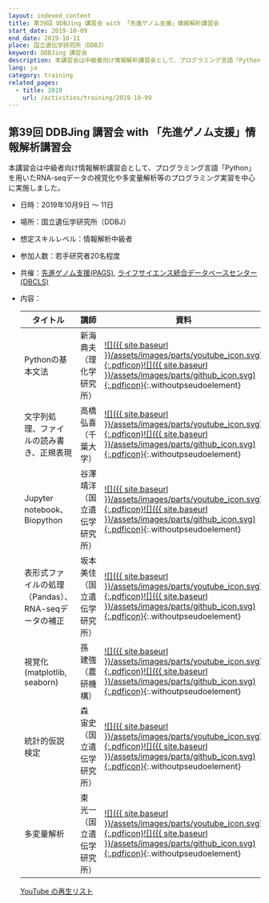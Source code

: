 ```yaml
---
layout: indexed_content
title: 第39回 DDBJing 講習会 with 「先進ゲノム支援」情報解析講習会
start_date: 2019-10-09
end_date: 2019-10-11
place: 国立遺伝学研究所（DDBJ）
keyword: DDBJing 講習会
description: 本講習会は中級者向け情報解析講習会として、プログラミング言語「Python」を用いたRNA-seqデータの視覚化や多変量解析等のプログラミング実習を中心に実施しました。
lang: ja
category: training
related_pages:
  - title: 2019
    url: /activities/training/2019-10-09
---
```


## 第39回 DDBJing 講習会 with 「先進ゲノム支援」情報解析講習会 <a name="39"></a>

本講習会は中級者向け情報解析講習会として、プログラミング言語「Python」を用いたRNA-seqデータの視覚化や多変量解析等のプログラミング実習を中心に実施しました。

-   日時：2019年10月9日 ～ 11日

-   場所：国立遺伝学研究所（DDBJ）

-   想定スキルレベル：情報解析中級者

-   参加人数：若手研究者20名程度

-   共催：[先進ゲノム支援(PAGS)](https://www.genome-sci.jp/),
    [ライフサイエンス統合データベースセンター(DBCLS)](http://dbcls.rois.ac.jp/)

-   内容：

    | タイトル | 講師 | 資料  |
    | ---- | ---- | ---- |
    | Pythonの基本文法 | 新海 典夫（理化学研究所） | [![]({{ site.baseurl }}/assets/images/parts/youtube_icon.svg){:.pdficon}](https://youtu.be/VjZIQuWXPu8)[![]({{ site.baseurl }}/assets/images/parts/github_icon.svg){:.pdficon}](https://github.com/genome-sci/pags_workshop_2019/tree/master/1-1){:.withoutpseudoelement} |
    | 文字列処理、ファイルの読み書き、正規表現 | 高橋 弘喜（千葉大学） | [![]({{ site.baseurl }}/assets/images/parts/youtube_icon.svg){:.pdficon}](https://youtu.be/Fo6-hlWgNPQ)[![]({{ site.baseurl }}/assets/images/parts/github_icon.svg){:.pdficon}](https://github.com/genome-sci/pags_workshop_2019/tree/master/1-2){:.withoutpseudoelement} |
    | Jupyter notebook、Biopython | 谷澤 靖洋（国立遺伝学研究所） | [![]({{ site.baseurl }}/assets/images/parts/youtube_icon.svg){:.pdficon}](https://youtu.be/hNPgSvish-M)[![]({{ site.baseurl }}/assets/images/parts/github_icon.svg){:.pdficon}](https://github.com/genome-sci/pags_workshop_2019/tree/master/1-3){:.withoutpseudoelement} |
    | 表形式ファイルの処理（Pandas）、RNA-seqデータの補正 | 坂本 美佳（国立遺伝学研究所） | [![]({{ site.baseurl }}/assets/images/parts/youtube_icon.svg){:.pdficon}](https://youtu.be/8vagAzpkdeE)[![]({{ site.baseurl }}/assets/images/parts/github_icon.svg){:.pdficon}](https://github.com/genome-sci/pags_workshop_2019/tree/master/2-1){:.withoutpseudoelement} |
    | 視覚化 (matplotlib, seaborn) | 孫 建強（農研機構） | [![]({{ site.baseurl }}/assets/images/parts/youtube_icon.svg){:.pdficon}](https://youtu.be/oLrwQ9Fb6FI)[![]({{ site.baseurl }}/assets/images/parts/github_icon.svg){:.pdficon}](https://github.com/genome-sci/pags_workshop_2019/tree/master/2-2){:.withoutpseudoelement} |
    | 統計的仮説検定 | 森 宙史（国立遺伝学研究所）   | [![]({{ site.baseurl }}/assets/images/parts/youtube_icon.svg){:.pdficon}](https://youtu.be/QtzNZA7UeWU)[![]({{ site.baseurl }}/assets/images/parts/github_icon.svg){:.pdficon}](https://github.com/genome-sci/pags_workshop_2019/tree/master/2-3){:.withoutpseudoelement} |
    | 多変量解析 | 東 光一（国立遺伝学研究所） | [![]({{ site.baseurl }}/assets/images/parts/youtube_icon.svg){:.pdficon}](https://youtu.be/PcFy1jNqM3I)[![]({{ site.baseurl }}/assets/images/parts/github_icon.svg){:.pdficon}](https://github.com/genome-sci/pags_workshop_2019/tree/master/2-4){:.withoutpseudoelement} |

    [YouTube
    の再生リスト](https://www.youtube.com/playlist?list=PL0uaKHgcG00afJqVErwNQariGDKArJtB8)